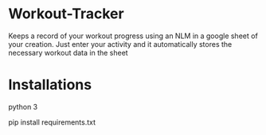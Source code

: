 # Workout-Tracker
Keeps a record of your workout progress using an NLM in a google sheet of your creation. Just enter your activity and it automatically stores the necessary workout data in the sheet

# Installations
python 3

pip install requirements.txt

